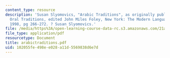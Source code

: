 ```yaml
---
content_type: resource
description: 'Susan Slyomovics, "Arabic Traditions", as originally published in Teaching
  Oral Traditions, edited John Miles Foley, New York: The Modern Language Assocation,
  1998, pg 266-272. ? Susan Slyomovics.'
file: /media/https%3A/open-learning-course-data-rc.s3.amazonaws.com/21a-453-anthropology-of-the-middle-east-spring-2004/102055fe498ee028a11d5569838d6e7d_arabictraditions.pdf
file_type: application/pdf
resourcetype: Document
title: arabictraditions.pdf
uid: 102055fe-498e-e028-a11d-5569838d6e7d
---
```

